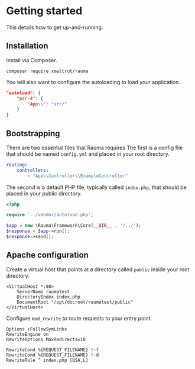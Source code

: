 Getting started
===============

This details how to get up-and-running.

Installation
------------

Install via Composer.

    composer require xmeltrut/rauma

You will also want to configure the autoloading to load your application.

```json
"autoload": {
    "psr-4": {
        "App\\": "src/"
    }
}
```

Bootstrapping
-------------

There are two essential files that Rauma requires The first is a config file that should be named `config.yml` and placed in your root directory.

```yaml
routing:
    controllers:
        - "App\\Controller\\ExampleController"
```

The second is a default PHP file, typically called `index.php`, that should be placed in your public directory.

```php
<?php

require '../vendor/autoload.php';

$app = new \Rauma\Framework\Core(__DIR__ . '/../');
$response = $app->run();
$response->send();
```

Apache configuration
--------------------

Create a virtual host that points at a directory called `public` inside your root directory.

```
<VirtualHost *:80>
    ServerName raumatest
    DirectoryIndex index.php
    DocumentRoot "/opt/docroot/raumatest/public"
</VirtualHost>
```

Configure `mod_rewrite` to route requests to your entry point.

```
Options +FollowSymLinks
RewriteEngine on
RewriteOptions MaxRedirects=10

RewriteCond %{REQUEST_FILENAME} !-f
RewriteCond %{REQUEST_FILENAME} !-d
RewriteRule ^ index.php [QSA,L]
```
